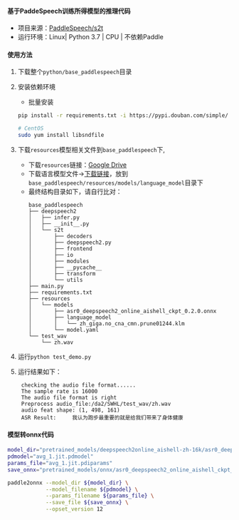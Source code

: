 #### 基于PaddeSpeech训练所得模型的推理代码
- 项目来源：[PaddleSpeech/s2t](https://github.com/PaddlePaddle/PaddleSpeech/tree/develop/examples/aishell/asr0)
- 运行环境：Linux| Python 3.7 | CPU | 不依赖Paddle

#### 使用方法
1. 下载整个`python/base_paddlespeech`目录

2. 安装依赖环境
   - 批量安装
    ```bash
    pip install -r requirements.txt -i https://pypi.douban.com/simple/
    
    # CentOS
    sudo yum install libsndfile 
    ```
3. 下载`resources`模型相关文件到`base_paddlespeech`下,
    - 下载`resources`链接：[Google Drive](https://drive.google.com/file/d/1MWmKxsfCNQyQ5CPlaYxJKnYfIIC5OO5L/view?usp=sharing)
    - 下载语言模型文件→[下载链接](https://deepspeech.bj.bcebos.com/zh_lm/zh_giga.no_cna_cmn.prune01244.klm)，放到`base_paddlespeech/resources/models/language_model`目录下
    - 最终结构目录如下，请自行比对：
        ```text
        base_paddlespeech
        ├── deepspeech2
        │   ├── infer.py
        │   ├── __init__.py
        │   └── s2t
        │       ├── decoders
        │       ├── deepspeech2.py
        │       ├── frontend
        │       ├── io
        │       ├── modules
        │       ├── __pycache__
        │       ├── transform
        │       └── utils
        ├── main.py
        ├── requirements.txt
        ├── resources
        │   └── models
        │       ├── asr0_deepspeech2_online_aishell_ckpt_0.2.0.onnx
        │       ├── language_model
        │       │   └── zh_giga.no_cna_cmn.prune01244.klm
        │       └── model.yaml
        └── test_wav
            └── zh.wav
        ```


4. 运行`python test_demo.py`
5. 运行结果如下：
   ```text
    checking the audio file format......
    The sample rate is 16000
    The audio file format is right
    Preprocess audio_file:/da2/SWHL/test_wav/zh.wav
    audio feat shape: (1, 498, 161)
    ASR Result:     我认为跑步最重要的就是给我们带来了身体健康
   ```

#### 模型转onnx代码
```bash
model_dir="pretrained_models/deepspeech2online_aishell-zh-16k/asr0_deepspeech2_online_aishell_ckpt_0.1.1.model.tar/exp/deepspeech2_online/checkpoints"
pdmodel="avg_1.jit.pdmodel"
params_file="avg_1.jit.pdiparams"
save_onnx="pretrained_models/onnx/asr0_deepspeech2_online_aishell_ckpt_0.1.1.onnx"

paddle2onnx --model_dir ${model_dir} \
            --model_filename ${pdmodel} \
            --params_filename ${params_file} \
            --save_file ${save_onnx} \
            --opset_version 12
```
